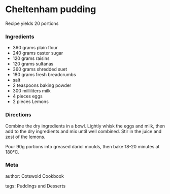 # Cheltenham pudding

Recipe yields 20 portions 

### Ingredients
 * 360 grams plain flour
 * 240 grams caster sugar
 * 120 grams raisins
 * 120 grams sultanas
 * 360 grams shredded suet
 * 180 grams fresh breadcrumbs
 * salt
 * 2 teaspoons baking powder
 * 300 milliliters milk
 * 4 pieces eggs
 * 2 pieces Lemons

### Directions

Combine the dry ingredients in a bowl.  Lightly whisk the eggs and milk, then add to the dry ingredients and mix until well combined.  Stir in the juice and zest of the lemons.

Pour 90g portions into greased dariol moulds, then bake 18-20 minutes at 180℃.

### Meta
author: Cotswold Cookbook

tags: Puddings and Desserts

